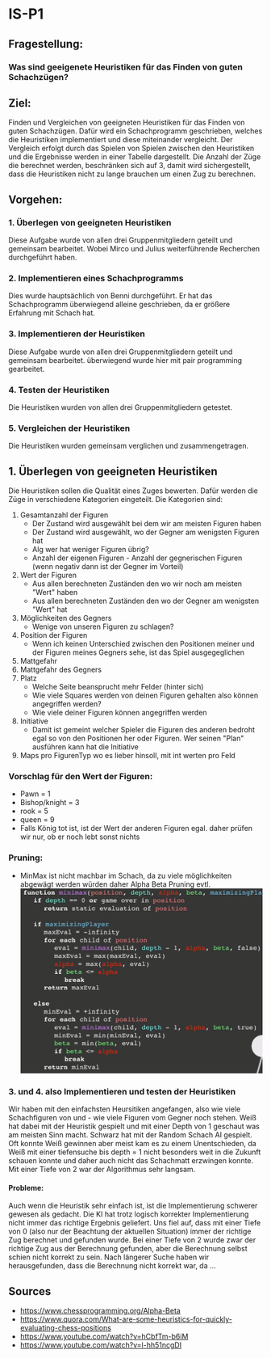 # IS-P1



## Fragestellung:

### Was sind geeigenete Heuristiken für das Finden von guten Schachzügen?

## Ziel:
Finden und Vergleichen von geeigneten Heuristiken für das Finden von guten Schachzügen.
Dafür wird ein Schachprogramm geschrieben, welches die Heuristiken implementiert und diese miteinander vergleicht.
Der Vergleich erfolgt durch das Spielen von Spielen zwischen den Heuristiken und die Ergebnisse werden in einer Tabelle dargestellt.
Die Anzahl der Züge die berechnet werden, beschränken sich auf 3, damit wird sichergestellt, dass die Heuristiken nicht zu lange brauchen um einen Zug zu berechnen.


## Vorgehen:
### 1. Überlegen von geeigneten Heuristiken
Diese Aufgabe wurde von allen drei Gruppenmitgliedern geteilt und gemeinsam bearbeitet. Wobei Mirco und Julius weiterführende Recherchen durchgeführt haben.
### 2. Implementieren eines Schachprogramms
Dies wurde hauptsächlich von Benni durchgeführt. Er hat das Schachprogramm überwiegend alleine geschrieben, da er größere Erfahrung mit Schach hat.
### 3. Implementieren der Heuristiken
Diese Aufgabe wurde von allen drei Gruppenmitgliedern geteilt und gemeinsam bearbeitet. überwiegend wurde hier mit pair programming gearbeitet.
### 4. Testen der Heuristiken
Die Heuristiken wurden von allen drei Gruppenmitgliedern getestet. 
### 5. Vergleichen der Heuristiken
Die Heuristiken wurden gemeinsam verglichen und zusammengetragen.

## 1. Überlegen von geeigneten Heuristiken

Die Heuristiken sollen die Qualität eines Zuges bewerten. Dafür werden die Züge in verschiedene Kategorien eingeteilt. Die Kategorien sind:
1. Gesamtanzahl der Figuren
   - Der Zustand wird ausgewählt bei dem wir am meisten Figuren haben
   - Der Zustand wird ausgewählt, wo der Gegner am wenigsten Figuren hat
   - Alg wer hat weniger Figuren übrig?
   - Anzahl der eigenen Figuren - Anzahl der gegnerischen Figuren (wenn negativ dann ist der Gegner im Vorteil)
2. Wert der Figuren
   - Aus allen berechneten Zuständen den wo wir noch am meisten "Wert" haben
   - Aus allen berechneten Zuständen den wo der Gegner am wenigsten "Wert" hat
3. Möglichkeiten des Gegners
   - Wenige von unseren Figuren zu schlagen?
4. Position der Figuren
   - Wenn ich keinen Unterschied zwischen den Positionen meiner und der Figuren meines Gegners sehe, ist das Spiel ausgegeglichen
5. Mattgefahr 
6. Mattgefahr des Gegners 
7. Platz
   - Welche Seite beansprucht mehr Felder (hinter sich)
   - Wie viele Squares werden von deinen Figuren gehalten also können angegriffen werden?
   - Wie viele deiner Figuren können angegriffen werden
8. Initiative
   - Damit ist gemeint welcher Spieler die Figuren des anderen bedroht egal so von den Positionen her oder Figuren. Wer seinen "Plan" ausführen kann hat die Initiative
9. Maps pro FigurenTyp wo es lieber hinsoll, mit int werten pro Feld

### Vorschlag für den Wert der Figuren:
- Pawn = 1
- Bishop/knight = 3
- rook = 5
- queen = 9
- Falls König tot ist, ist der Wert der anderen Figuren egal. daher prüfen wir nur, ob er noch lebt sonst nichts

### Pruning:
- MinMax ist nicht machbar im Schach, da zu viele möglichkeiten abgewägt werden würden
daher Alpha Beta Pruning evtl.
![](./rsc/2022-10-16%2012_50_08-Window.png)

### 3. und 4. also Implementieren und testen der Heuristiken
Wir haben mit den einfachsten Heursitiken angefangen, also wie viele Schachfiguren von und - wie viele Figuren vom Gegner 
noch stehen.
Weiß hat dabei mit der Heuristik gespielt und mit einer Depth von 1 geschaut was am meisten Sinn macht.
Schwarz hat mit der Random Schach AI gespielt. Oft konnte Weiß gewinnen aber meist kam es zu einem Unentschieden, da Weiß mit einer
tiefensuche bis depth = 1 nicht besonders weit in die Zukunft schauen konnte und daher auch nicht das Schachmatt erzwingen konnte.
Mit einer Tiefe von 2 war der Algorithmus sehr langsam.

#### Probleme:
Auch wenn die Heuristik sehr einfach ist, ist die Implementierung schwerer gewesen als gedacht. Die KI hat trotz
logisch korrekter Implementierung nicht immer das richtige Ergebnis geliefert. Uns fiel auf, dass mit einer Tiefe von 0 (also nur der
Beachtung der aktuellen Situation) immer der richtige Zug berechnet und gefunden wurde. Bei einer Tiefe von 2
wurde zwar der richtige Zug aus der Berechnung gefunden, aber
die Berechnung selbst schien nicht korrekt zu sein. Nach längerer Suche haben wir herausgefunden, dass die Berechnung nicht korrekt war, da ...

## Sources
- https://www.chessprogramming.org/Alpha-Beta
- https://www.quora.com/What-are-some-heuristics-for-quickly-evaluating-chess-positions
- https://www.youtube.com/watch?v=hCbfTm-b6iM
- https://www.youtube.com/watch?v=l-hh51ncgDI

